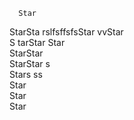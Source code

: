       Star
StarSta  rslfsffsfsStar
vvStar   
S tarStar
Star  
StarStar  
StarStar s    
Stars ss  
Star  
Star  
Star
  
